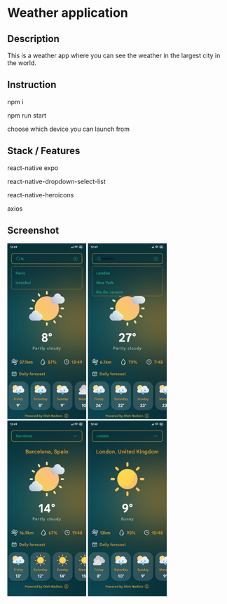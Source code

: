 # Weather application

## Description
This is a weather app where you can see the weather in the largest city in the world.

## Instruction
npm i 

npm run start

choose which device you can launch from

## Stack / Features
react-native expo

react-native-dropdown-select-list

react-native-heroicons

axios

## Screenshot
<img src="https://github.com/NadieinOleh/native-weather-app/blob/main/assets/screenShots/1jpg.jpg"  width="180" />
<img src="https://github.com/NadieinOleh/native-weather-app/blob/main/assets/screenShots/2jpg.jpg"  width="180" />
<img src="https://github.com/NadieinOleh/native-weather-app/blob/main/assets/screenShots/3jpg.jpg"  width="180" />
<img src="https://github.com/NadieinOleh/native-weather-app/blob/main/assets/screenShots/4.jpg"  width="180" />


